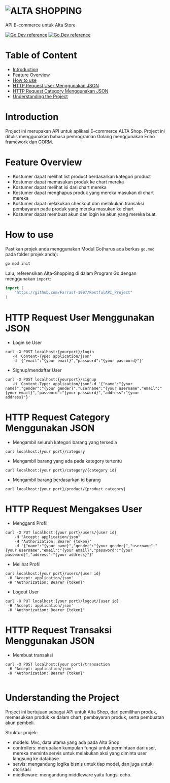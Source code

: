 # ![ALTA SHOPPING](https://ibb.co/dbMMBSd)

API E-commerce untuk Alta Store 

[![Go.Dev reference](https://img.shields.io/badge/gorm-reference-blue?logo=go&logoColor=white)](https://pkg.go.dev/gorm.io/gorm?tab=doc)
[![Go.Dev reference](https://img.shields.io/badge/echo-reference-blue?logo=go&logoColor=white)](https://github.com/labstack/echo)

# Table of Content

- [Introduction](#introduction)
- [Feature Overview](#Feature/Overview)
- [How to use](#How/to/use)
- [HTTP Request User Menggunakan JSON](#HTTPRequestUserMenggunakanJSON)
- [HTTP Request Category Menggunakan JSON](#HTTPRequestCategoryMenggunakanJSON)
- [Understanding the Project](#Memahami/Projek)

# Introduction
Project ini merupakan API untuk aplikasi E-commerce ALTA Shop. Project ini ditulis menggunakan bahasa pemrograman Golang menggunakan Echo framework dan GORM.

# Feature Overview

- Kostumer dapat melihat list product berdasarkan kategori product
- Kostumer dapat memasukan produk ke chart mereka
- Kostumer dapat melihat isi dari chart mereka
- Kostumer dapat menghapus produk yang mereka masukan di chart mereka
- Kostumer dapat melakukan checkout dan melakukan transaksi pembayaran pada produk yang mereka masukan ke chart
- Kostumer dapat membuat akun dan login ke akun yang mereka buat.

# How to use

Pastikan projek anda menggunakan Modul Go(harus ada berkas `go.mod` pada folder projek anda):

``` sh
go mod init
```

Lalu, referensikan Alta-Shopping di dalam Program Go dengan menggunakan `import`:

``` go
import (
    "https://github.com/FarrasT-1997/RestfulAPI_Project"
)
```

# HTTP Request User Menggunakan JSON
- Login ke User
```
curl -X POST localhost:{yourport}/login
   -H 'Content-Type: application/json'
   -d '{"email":"{your email}","password":"{your password}"}'
```
- Signup/mendaftar User
```
curl -X POST localhost:{yourport}/signup
   -H 'Content-Type: application/json'-d '{"name":"{your name}","gender":"{your gender}","username":"{your username","email":"{your email}","password":"{your password}","address":"{your address}"}'
```

# HTTP Request Category Menggunakan JSON
- Mengambil seluruh kategori barang yang tersedia
```
curl localhost:{your port}/category
```
- Mengambil barang yang ada pada kategory tertentu
```
curl localhost:{your port}/category/{category id}
```
- Mengambil barang berdasarkan id barang
```
curl localhost:{your port}/product/{product category}
```

# HTTP Request Mengakses User
- Mengganti Profil
```
curl -X PUT localhost:{your port}/users/{user id}
	-H "Accept: application/json"
    -H "Authorization: Bearer {token}"
    -d '{"name":"{your name}","gender":"{your gender}","username":"{your username","email":"{your email}","password":"{your password}","address":"{your address}"}'

```
- Melihat Profil
```
curl localhost:{your port}/users/{user id}
 -H 'Accept: application/json' 
 -H "Authorization: Bearer {token}"
```
- Logout User
```
curl -X PUT localhost:{your port}/logout/{user id}
 -H 'Accept: application/json' 
 -H "Authorization: Bearer {token}" 
```
# HTTP Request Transaksi Menggunakan JSON
- Membuat transaksi
```
curl -X POST localhost:{your port}/transaction
 -H 'Accept: application/json' 
 -H "Authorization: Bearer {token}" 
 
```
# Understanding the Project

Project ini bertujuan sebagai API untuk Alta Shop, dari pemilihan produk, memasukkan produk ke dalam chart, pembayaran produk, serta pembuatan akun pembeli.

Struktur projek:
- models: Mvc, data utama yang ada pada Alta Shop
- controllers: merupakan kumpulan fungsi untuk permintaan dari user, mereka meminta servis untuk melakukan aksi yang diminta user langsung ke database
- servis: mengandung logika bisnis untuk tiap model, dan juga untuk otorisasi
- middleware: mengandung middleware yaitu fungsi echo.
